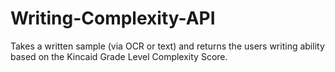 # Writing-Complexity-API
Takes a written sample (via OCR or text) and returns the users writing ability based on the Kincaid Grade Level Complexity Score.
